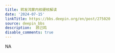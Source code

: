 ```yaml
---
title: 转发鸿蒙内核硬核解读
date: '2024-07-15'
linkTitle: https://bbs.deepin.org/en/post/275020
source: deepin_bbs
description:  顾己鸣 
disable_comments: true
---
```

NA
